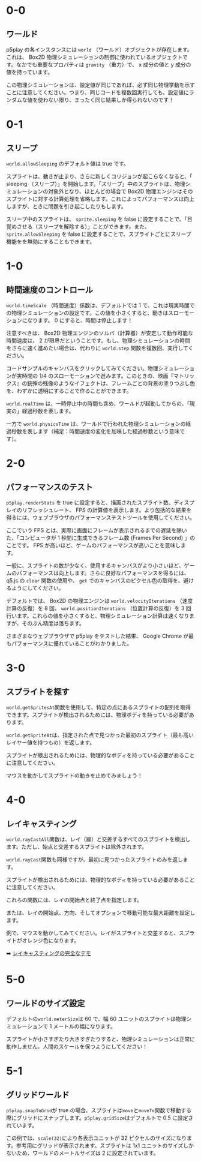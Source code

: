 # 0-0

## ワールド

p5play の各インスタンスには `world` （ワールド）オブジェクトが存在します。これは、 Box2D 物理シミュレーションの制御に使われているオブジェクトです。なかでも重要なプロパティは `gravity` （重力）で、 x 成分の値と y 成分の値を持っています。

この物理シミュレーションは、設定値が同じであれば、必ず同じ物理挙動を示すことに注意してください。つまり、同じコードを複数回実行しても、設定値にランダムな値を使わない限り、まったく同じ結果しか得られないのです！

# 0-1

## スリープ

`world.allowSleeping` のデフォルト値は true です。

スプライトは、動きが止まり、さらに新しくコリジョンが起こらなくなると、「 sleeping （スリープ）」を開始します。「スリープ」中のスプライトは、物理シミュレーションの対象外となり、ほとんどの場合で Box2D 物理エンジンはそのスプライトに対する計算処理を省略します。これによってパフォーマンスは向上しますが、ときに問題を引き起こしたりもします。

スリープ中のスプライトは、 `sprite.sleeping` を false に設定することで、「目覚めさせる（スリープを解除する）」ことができます。また、 `sprite.allowSleeping` を false に設定することで、スプライトごとにスリープ機能をを無効にすることもできます。

# 1-0

## 時間速度のコントロール

`world.timeScale` （時間速度）係数は、デフォルトでは 1 で、これは現実時間での物理シミュレーションの設定です。この値を小さくすると、動きはスローモーションになります。 0 にすると、時間は停止します！

注意すべきは、 Box2D 物理エンジンのソルバ（計算器）が安定して動作可能な時間速度は、 2 が限界だということです。もし、物理シミュレーションの時間をさらに速く進めたい場合は、代わりに `world.step` 関数を複数回、実行してください。

コードサンプルのキャンバスをクリックしてみてください。物理シミュレーションが実時間の 1/4 のスローモーションで進みます。このときの、映画『マトリックス』の銃弾の残像のようなイフェクトは、フレームごとの背景の塗りつぶし色を、わずかに透明にすることで作ることができます。

`world.realTime` は、一時停止中の時間も含め、ワールドが起動してからの、「現実の」経過秒数を表します。

一方で `world.physicsTime` は、ワールドで行われた物理シミュレーションの経過秒数を表します（補足：時間速度の変化を加味した経過秒数という意味です）。

# 2-0

## パフォーマンスのテスト

`p5play.renderStats` を true に設定すると、描画されたスプライト数、ディスプレイのリフレッシュレート、 FPS の計算値を表示します。より包括的な結果を得るには、ウェブブラウザのパフォーマンステストツールを使用してください。

ここでいう FPS とは、実際に画面にフレームが表示されるまでの遅延を除いた、「コンピュータが 1 秒間に生成できるフレーム数 (Frames Per Second) 」のことです。 FPS が高いほど、ゲームのパフォーマンスが高いことを意味します。

一般に、スプライトの数が少なく、使用するキャンバスがより小さいほど、ゲームのパフォーマンスは向上します。さらに良好なパフォーマンスを得るには、q5.js の `clear` 関数の使用や、 `get` でのキャンバスのピクセル色の取得を、避けるようにしてください。

デフォルトでは、 Box2D の物理エンジンは `world.velocityIterations` （速度計算の反復）を 8 回、 `world.positionIterations` （位置計算の反復）を 3 回行います。これらの値を小さくすると、物理シミュレーション計算は速くなりますが、そのぶん精度は落ちます。

さまざまなウェブブラウザで p5play をテストした結果、 Google Chrome が最もパフォーマンスに優れていることがわかりました。

# 3-0

## スプライトを探す

`world.getSpritesAt`関数を使用して、特定の点にあるスプライトの配列を取得できます。スプライトが検出されるためには、物理ボディを持っている必要があります。

`world.getSpriteAt`は、指定された点で見つかった最初のスプライト（最も高いレイヤー値を持つもの）を返します。

スプライトが検出されるためには、物理的なボディを持っている必要があることに注意してください。

マウスを動かしてスプライトの動きを止めてみましょう！

# 4-0

## レイキャスティング

`world.rayCastAll`関数は、レイ（線）と交差するすべてのスプライトを検出します。ただし、始点と交差するスプライトは除外されます。

`world.rayCast`関数も同様ですが、最初に見つかったスプライトのみを返します。

スプライトが検出されるためには、物理的なボディを持っている必要があることに注意してください。

これらの関数には、レイの開始点と終了点を指定します。

または、レイの開始点、方向、そしてオプションで移動可能な最大距離を設定します。

例で、マウスを動かしてみてください。レイがスプライトと交差すると、スプライトがオレンジ色になります。

➡️ [レイキャスティングの完全なデモ](https://openprocessing.org/sketch/2469202)

# 5-0

## ワールドのサイズ設定

デフォルトの`world.meterSize`は 60 で、幅 60 ユニットのスプライトは物理シミュレーションで 1 メートルの幅になります。

スプライトが小さすぎたり大きすぎたりすると、物理シミュレーションは正常に動作しません。人間のスケールを保つようにしてください！

# 5-1

## グリッドワールド

`p5play.snapToGrid`が true の場合、スプライトは`move`と`moveTo`関数で移動する際にグリッドにスナップします。`p5play.gridSize`はデフォルトで 0.5 に設定されています。

この例では、`scale(32)`により各表示ユニットが 32 ピクセルのサイズになります。参考用にグリッドが表示されます。スプライトは 1x1 ユニットのサイズしかないため、ワールドのメートルサイズは 2 に設定されています。
